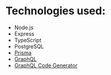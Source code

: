 # Technologies used:

- Node.js
- Express
- TypeScript
- PostgreSQL
- [Prisma](https://www.prisma.io/docs/)
- [GraphQL](https://graphql.org/graphql-js/)
- [GraphQL Code Generator](https://www.graphql-code-generator.com/docs/getting-started/index)
